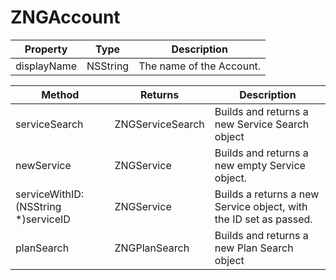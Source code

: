 # ZNGAccount

Property | Type | Description
--- | --- | ---
displayName | NSString | The name of the Account.

Method | Returns | Description
--- | --- | ---
serviceSearch | ZNGServiceSearch | Builds and returns a new Service Search object
newService | ZNGService | Builds and returns a new empty Service object.
serviceWithID:(NSString *)serviceID | ZNGService | Builds a returns a new Service object, with the ID set as passed.
planSearch | ZNGPlanSearch | Builds and returns a new Plan Search object
